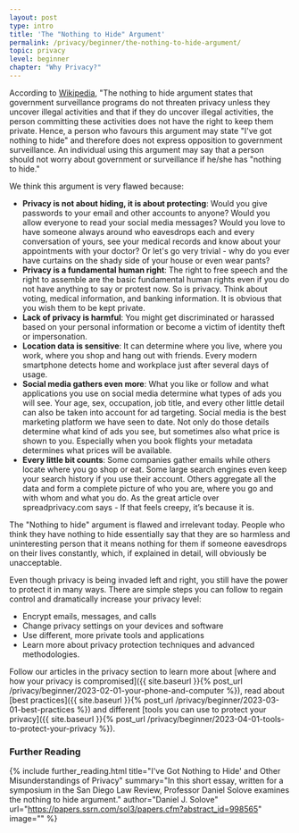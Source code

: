 ```yaml
---
layout: post
type: intro
title: 'The "Nothing to Hide" Argument'
permalink: /privacy/beginner/the-nothing-to-hide-argument/
topic: privacy
level: beginner
chapter: "Why Privacy?"
---
```


According to [Wikipedia](https://en.wikipedia.org/wiki/Nothing_to_hide_argument), "The nothing to hide argument states that government surveillance programs do not threaten privacy unless they uncover illegal activities and that if they do uncover illegal activities, the person committing these activities does not have the right to keep them private. Hence, a person who favours this argument may state "I've got nothing to hide" and therefore does not express opposition to government surveillance. An individual using this argument may say that a person should not worry about government or surveillance if he/she has "nothing to hide."

We think this argument is very flawed because:

 - **Privacy is not about hiding, it is about protecting**: Would you give passwords to your email and other accounts to anyone? Would you allow everyone to read your social media messages? Would you love to have someone always around who eavesdrops each and every conversation of yours, see your medical records and know about your appointments with your doctor? Or let's go very trivial - why do you ever have curtains on the shady side of your house or even wear pants?
 - **Privacy is a fundamental human right**: The right to free speech and the right to assemble are the basic fundamental human rights even if you do not have anything to say or protest now. So is privacy. Think about voting, medical information, and banking information. It is obvious that you wish them to be kept private.
 - **Lack of privacy is harmful**: You might get discriminated or harassed based on your personal information or become a victim of identity theft or impersonation.
 - **Location data is sensitive**: It can determine where you live, where you work, where you shop and hang out with friends. Every modern smartphone detects home and workplace just after several days of usage.
 - **Social media gathers even more**: What you like or follow and what applications you use on social media determine what types of ads you will see. Your age, sex, occupation, job title, and every other little detail can also be taken into account for ad targeting. Social media is the best marketing platform we have seen to date. Not only do those details determine what kind of ads you see, but sometimes also what price is shown to you. Especially when you book flights your metadata determines what prices will be available.
 - **Every little bit counts**: Some companies gather emails while others locate where you go shop or eat. Some large search engines even keep your search history if you use their account. Others aggregate all the data and form a complete picture of who you are, where you go and with whom and what you do. As the great article over spreadprivacy.com says - If that feels creepy, it’s because it is.

The "Nothing to hide" argument is flawed and irrelevant today. People who think they have nothing to hide essentially say that they are so harmless and uninteresting person that it means nothing for them if someone eavesdrops on their lives constantly, which, if explained in detail, will obviously be unacceptable.

Even though privacy is being invaded left and right, you still have the power to protect it in many ways. There are simple steps you can follow to regain control and dramatically increase your privacy level:

 - Encrypt emails, messages, and calls
 - Change privacy settings on your devices and software
 - Use different, more private tools and applications
 - Learn more about privacy protection techniques and advanced methodologies.

Follow our articles in the privacy section to learn more about [where and how your privacy is compromised]({{ site.baseurl }}{% post_url /privacy/beginner/2023-02-01-your-phone-and-computer %}), read about [best practices]({{ site.baseurl }}{% post_url /privacy/beginner/2023-03-01-best-practices %}) and different [tools you can use to protect your privacy]({{ site.baseurl }}{% post_url /privacy/beginner/2023-04-01-tools-to-protect-your-privacy %}).


### Further Reading

{%
  include further_reading.html
  title="I've Got Nothing to Hide' and Other Misunderstandings of Privacy"
  summary="In this short essay, written for a symposium in the San Diego Law Review, Professor Daniel Solove examines the nothing to hide argument."
  author="Daniel J. Solove"
  url="https://papers.ssrn.com/sol3/papers.cfm?abstract_id=998565"
  image=""
%}
